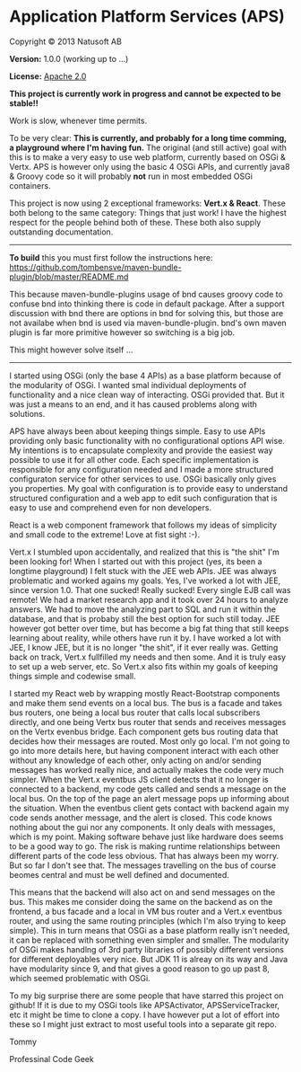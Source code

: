 # Application Platform Services (APS)

Copyright © 2013 Natusoft AB

__Version:__ 1.0.0 (working up to ...)

__License:__ [Apache 2.0](lics/Apache-2.0.md)

__This project is currently work in progress and cannot be expected to be stable!!__

Work is slow, whenever time permits.

To be very clear: **This is currently, and probably for a long time comming, a playground where I'm having fun.** The original (and still active) goal with this is to make a very easy to use web platform, currently based on OSGi & Vertx. APS is however only using the basic 4 OSGi APIs, and currently java8 & Groovy code so it will probably **not** run in most embedded OSGi containers.

This project is now using 2 exceptional frameworks: __Vert.x & React__. These both belong to the same category: Things that just work! I have the highest respect for the people behind both of these. These both also supply outstanding documentation.

---

__To build__ this you must first follow the instructions here: https://github.com/tombensve/maven-bundle-plugin/blob/master/README.md

This because maven-bundle-plugins usage of bnd causes groovy code to confuse bnd into thinking there is code in default package. After a support discussion with bnd there are options in bnd for solving this, but those are not availabe when bnd is used via maven-bundle-plugin. bnd's own maven plugin is far more primitive however so switching is a big job. 

This might however solve itself ...

---

I started using OSGi (only the base 4 APIs) as a base platform because of the modularity of OSGi. I wanted smal individual deployments of functionality and a nice clean way of interacting. OSGi provided that. But it was just a means to an end, and it has caused problems along with solutions. 

APS have always been about keeping things simple. Easy to use APIs providing only basic functionality with no configurational options API wise. My intentions is to encapsulate complexity and provide the easiest way possible to use it for all other code. Each specific implementation is responsible for any configuration needed and I made a more structured configuraton service for other services to use. OSGi basically only gives you properties. My goal with configuration is to provide easy to understand structured configuration and a web app to edit such configuration that is easy to use and comprehend even for non developers. 

React is a web component framework that follows my ideas of simplicity and small code to the extreme! Love at fist sight :-). 

Vert.x I stumbled upon accidentally, and realized that this is "the shit" I'm been looking for! When I started out with this project (yes, its been a longtime playground) I felt stuck with the JEE web APIs. JEE was always problematic and worked agains my goals. Yes, I've worked a lot with JEE, since version 1.0. That one sucked! Really sucked! Every single EJB call was remote! We had a market research app and it took over 24 hours to analyze answers. We had to move the analyzing part to SQL and run it within the database, and that is probaby still the best option for such still today. JEE however got better over time, but has become a big fat thing that still keeps learning about reality, while others have run it by. I have worked a lot with JEE, I know JEE, but it is no longer "the shit", if it ever really was. Getting back on track, Vert.x fullfilled my needs and then some. And it is truly easy to set up a web server, etc. So Vert.x also fits within my goals of keeping things simple and codewise small. 

I started my React web by wrapping mostly React-Bootstrap components and make them send events on a local bus. The bus is a facade and takes bus routers, one being a local bus router that calls local subscribers directly, and one being Vertx bus router that sends and receives messages on the Vertx evenbus bridge. Each component gets bus routing data that decides how their messages are routed. Most only go local. I'm not going to go into more details here, but having component interact with each other without any knowledge of each other, only acting on and/or sending messages has worked really nice, and actually makes the code very much simpler. When the Vert.x eventbus JS client detects that it no longer is connected to a backend, my code gets called and sends a message on the local bus. On the top of the page an alert message pops up informing about the situation. When the eventbus client gets contact with backend again my code sends another message, and the alert is closed. This code knows nothing about the gui nor any components. It only deals with messages, which is my point. Making software behave just like hardware does seems to be a good way to go. The risk is making runtime relationships between different parts of the code less obvious. That has always been my worry. But so far I don't see that. The messages travelling on the bus of course beomes central and must be well defined and documented.  

This means that the backend will also act on and send messages on the bus. This makes me consider doing the same on the backend as on the frontend, a bus facade and a local in VM bus router and a Vert.x eventbus router, and using the same routing principles (which I'm also trying to keep simple). This in turn means that OSGi as a base platform really isn't needed, it can be replaced with something even simpler and smaller. The modularity of OSGi makes handlng of 3rd party libraries of possibly different versions for different deployables very nice. But JDK 11 is alreay on its way and Java have modularity since 9, and that gives a good reason to go up past 8, which seemed problematic with OSGi. 

To my big surprise there are some people that have starred this project on github! If it is due to my OSGi tools like APSActivator, APSServiceTracker, etc it might be time to clone a copy. I have however put a lot of effort into these so I might just extract to most useful tools into a separate git repo.  

Tommy
 
Professinal Code Geek